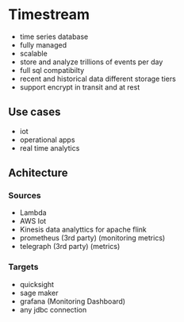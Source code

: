# Timestream
- time series database
- fully managed
- scalable
- store and analyze trillions of events per day
- full sql compatibilty
- recent and historical data different storage tiers
- support encrypt in transit and at rest
## Use cases 
- iot
- operational apps
- real time analytics
## Achitecture
### Sources
- Lambda
- AWS Iot
- Kinesis data analyttics for apache flink
- prometheus (3rd party) (monitoring metrics)
- telegraph (3rd party) (metrics)
### Targets
- quicksight
- sage maker
- grafana (Monitoring Dashboard)
- any jdbc connection